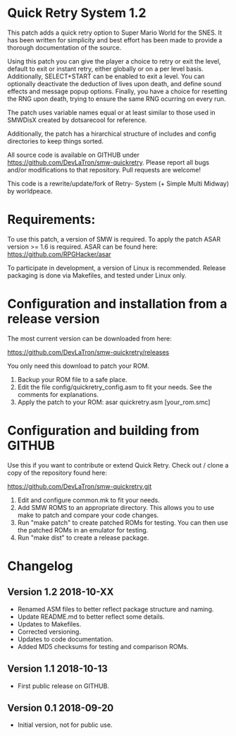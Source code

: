 Quick Retry System 1.2
======================
 This patch adds a quick retry option to Super Mario World for the SNES. It has been written for simplicity and best
effort has been made to provide a thorough documentation of the source. 

 Using this patch you can give the player a choice to retry or exit the level, default to exit or instant retry, either
globally or on a per level basis. Additionally, SELECT+START can be enabled to exit a level. You can optionally deactivate
the deduction of lives upon death, and define sound effects and message popup options. Finally, you have a choice for
resetting the RNG upon death, trying to ensure the same RNG ocurring on every run.

The patch uses variable names equal or at least similar to those used in SMWDisX created by dotsarecool for reference.

Additionally, the patch has a hirarchical structure of includes and config directories to keep things sorted.

All source code is available on GITHUB under https://github.com/DevLaTron/smw-quickretry. Please report all bugs and/or
modifications to that repository. Pull requests are welcome!

This code is a rewrite/update/fork of Retry- System (+ Simple Multi Midway) by worldpeace.


Requirements:
=============
 To use this patch, a version of SMW is required. To apply the patch ASAR version >= 1.6 is required. ASAR can be found
here: https://github.com/RPGHacker/asar

 To participate in development, a version of Linux is recommended. Release packaging is done via Makefiles, and tested
under Linux only.


Configuration and installation from a release version
=====================================================
The most current version can be downloaded from here: 

https://github.com/DevLaTron/smw-quickretry/releases

You only need this download to patch your ROM.

1. Backup your ROM file to a safe place.
2. Edit the file config/quickretry_config.asm to fit your needs. See the comments for explanations.
3. Apply the patch to your ROM: asar quickretry.asm [your_rom.smc]


Configuration and building from GITHUB
======================================
Use this if you want to contribute or extend Quick Retry. Check out / clone a copy of the repository found here:

https://github.com/DevLaTron/smw-quickretry.git

1. Edit and configure common.mk to fit your needs.
2. Add SMW ROMS to an appropriate directory. This allows you to use make to patch and compare your code changes.
3. Run "make patch" to create patched ROMs for testing. You can then use the patched ROMs in an emulator for testing.
4. Run "make dist" to create a release package.


Changelog
=========

Version 1.2 2018-10-XX
----------------------
- Renamed ASM files to better reflect package structure and naming.
- Update README.md to better reflect some details.
- Updates to Makefiles.
- Corrected versioning.
- Updates to code documentation.
- Added MD5 checksums for testing and comparison ROMs.

Version 1.1 2018-10-13
----------------------
- First public release on GITHUB.

Version 0.1 2018-09-20
----------------------
- Initial version, not for public use.
